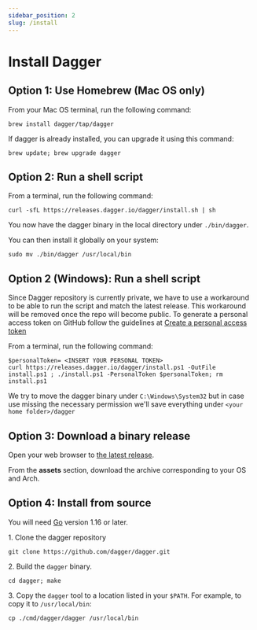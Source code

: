 ```yaml
---
sidebar_position: 2
slug: /install
---
```


# Install Dagger

## Option 1: Use Homebrew (Mac OS only)

From your Mac OS terminal, run the following command:

```shell
brew install dagger/tap/dagger
```

If dagger is already installed, you can upgrade it using this command:

```shell
brew update; brew upgrade dagger
```

## Option 2: Run a shell script

From a terminal, run the following command:

```shell
curl -sfL https://releases.dagger.io/dagger/install.sh | sh
```

You now have the dagger binary in the local directory under `./bin/dagger`.

You can then install it globally on your system:

```shell
sudo mv ./bin/dagger /usr/local/bin
```

## Option 2 (Windows): Run a shell script

Since Dagger repository is currently private, we have to use a workaround
to be able to run the script and match the latest release.
This workaround will be removed once the repo will become public.
To generate a personal access token on GitHub follow the guidelines  at [Create a personal access token](https://docs.github.com/en/github/authenticating-to-github/keeping-your-account-and-data-secure/creating-a-personal-access-token)

From a terminal, run the following command:

```shell
$personalToken= <INSERT YOUR PERSONAL TOKEN>
curl https://releases.dagger.io/dagger/install.ps1 -OutFile install.ps1 ; ./install.ps1 -PersonalToken $personalToken; rm install.ps1
```

We try to move the dagger binary under `C:\Windows\System32` but
in case use missing the necessary permission we'll save everything under `<your home folder>/dagger`

## Option 3: Download a binary release

Open your web browser to [the latest release](https://github.com/dagger/dagger/releases/latest).

From the **assets** section, download the archive corresponding to your OS and Arch.

## Option 4: Install from source

You will need [Go](https://golang.org) version 1.16 or later.

1\. Clone the dagger repository

```shell
git clone https://github.com/dagger/dagger.git
```

2\. Build the `dagger` binary.

```shell
cd dagger; make
```

3\. Copy the `dagger` tool to a location listed in your `$PATH`. For example, to copy it to `/usr/local/bin`:

```shell
cp ./cmd/dagger/dagger /usr/local/bin
```

